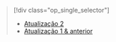 > [!div class="op_single_selector"]
> * [Atualização 2](../articles/storsimple/storsimple-clone-volume-u2.md)
> * [Atualização 1 & anterior](../articles/storsimple/storsimple-clone-volume.md)
> 
> 


